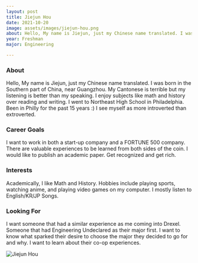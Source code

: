 ```yaml
---
layout: post
title: Jiejun Hou 
date: 2021-10-20
image: assets/images/jiejun-hou.png
about: Hello, My name is Jiejun, just my Chinese name translated. I was born in the Southern part of China, near Guangzhou. My Cantonese is terrible but my listening is better than my speaking. I enjoy subjects like math and history over reading and writing. I went to Northeast High School in Philadelphia. Been in Philly for the past 15 years :) I see myself as more introverted than extroverted.
year: Freshman
major: Engineering

---
```


### About

Hello, My name is Jiejun, just my Chinese name translated. I was born in the Southern part of China, near Guangzhou. My Cantonese is terrible but my listening is better than my speaking. I enjoy subjects like math and history over reading and writing. I went to Northeast High School in Philadelphia. Been in Philly for the past 15 years :) I see myself as more introverted than extroverted.

### Career Goals

I want to work in both a start-up company and a FORTUNE 500 company. There are valuable experiences to be learned from both sides of the coin. I would like to publish an academic paper. Get recognized and get rich.

### Interests

Academically, I like Math and History. Hobbies include playing sports, watching anime, and playing video games on my computer. I mostly listen to English/KR/JP Songs.

### Looking For

I want someone that had a similar experience as me coming into Drexel. Someone that had Engineering Undeclared as their major first. I want to know what sparked their desire to choose the major they decided to go for and why. I want to learn about their co-op experiences.

<div class="text-center my-5">
    <img src="{ "assets/images/jiejun-hou.png | absolute_url }" alt="Jiejun Hou" class="rounded post-img" />
</div>
